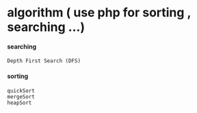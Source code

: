 algorithm ( use php for sorting , searching ...)
=========

#### searching

	Depth First Search (DFS)

#### sorting

	quickSort
	mergeSort
	heapSort
	


